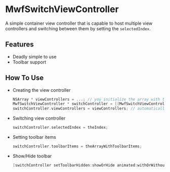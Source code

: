 # MwfSwitchViewController

A simple container view controller that is capable to host multiple view controllers and switching between them by setting the `selectedIndex`.

## Features
* Deadly simple to use
* Toolbar support

## How To Use

* Creating the view controller

  ```objective-c
  NSArray * viewControllers = ...; // you initialize the array with the child view controllers
  MwfSwitchViewController * switchController = [[MwfSwitchViewController alloc] initWithNibName:nil bundle:nil];
  switchController.viewControllers = viewControllers; // automatically default view controller to index 0
  ```
  
* Switching view controller

  ```objective-c
  switchController.selectedIndex = theIndex;
  ```
  
* Setting toolbar items

  ```objective-c
  switchController.toolbarItems = theArrayWithToolbarItems;
  ```

* Show/Hide toolbar

  ```objective-c
  [switchController setToolbarHidden:showOrHide animated:withOrWithoutAnimation];
  ```
  